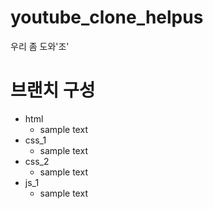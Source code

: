 # youtube_clone_helpus

우리 좀 도와'조'

# 브랜치 구성

- html
  - sample text
- css_1
  - sample text
- css_2
  - sample text
- js_1
  - sample text
